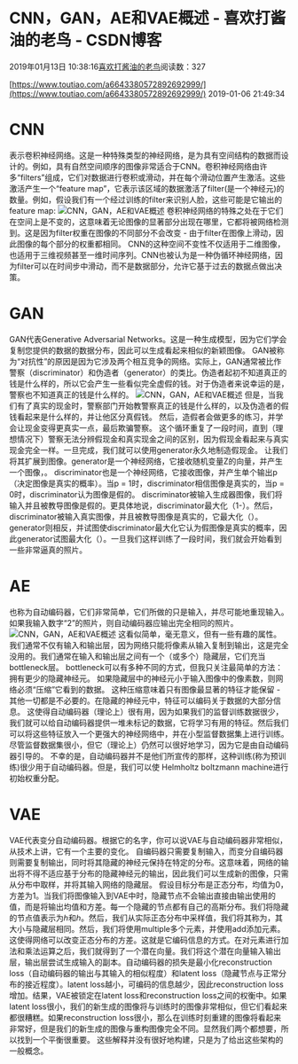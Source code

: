 
# CNN，GAN，AE和VAE概述 - 喜欢打酱油的老鸟 - CSDN博客


2019年01月13日 10:38:16[喜欢打酱油的老鸟](https://me.csdn.net/weixin_42137700)阅读数：327


[https://www.toutiao.com/a6643380572892692999/](https://www.toutiao.com/a6643380572892692999/)
2019-01-06 21:49:34
# CNN
表示卷积神经网络。这是一种特殊类型的神经网络，是为具有空间结构的数据而设计的。例如，具有自然空间顺序的图像非常适合于CNN。卷积神经网络由许多“filters”组成，它们对数据进行卷积或滑动，并在每个滑动位置产生激活。这些激活产生一个“feature map”，它表示该区域的数据激活了filter(是一个神经元)的数量。例如，假设我们有一个经过训练的filter来识别人脸，这些可能是它输出的feature map:
![CNN，GAN，AE和VAE概述](http://p1.pstatp.com/large/pgc-image/b9b8a318792245cfb80b96a30627b00d)
卷积神经网络的特殊之处在于它们在空间上是不变的，这意味着无论图像的显著部分出现在哪里，它都将被网络检测到。这是因为filter权重在图像的不同部分不会改变 - 由于filter在图像上滑动，因此图像的每个部分的权重都相同。
CNN的这种空间不变性不仅适用于二维图像，也适用于三维视频甚至一维时间序列。CNN也被认为是一种伪循环神经网络，因为filter可以在时间步中滑动，而不是数据部分，允许它基于过去的数据点做出决策。
# GAN
GAN代表Generative Adversarial Networks。这是一种生成模型，因为它们学会复制您提供的数据的数据分布，因此可以生成看起来相似的新颖图像。
GAN被称为“对抗性”的原因是因为它涉及两个相互竞争的网络。实际上，GAN通常被比作警察（discriminator）和伪造者（generator）的类比。伪造者起初不知道真正的钱是什么样的，所以它会产生一些看似完全虚假的钱。对于伪造者来说幸运的是，警察也不知道真正的钱是什么样的。
![CNN，GAN，AE和VAE概述](http://p3.pstatp.com/large/pgc-image/dc2006915ca24cb6aaa76dd43b3336e5)
但是，当我们有了真实的现金时，警察部门开始教警察真正的钱是什么样的，以及伪造者的假钱看起来是什么样的，并让他区分真假钱。
然后，造假者会做更多的练习，并学会让现金变得更真实一点，最后欺骗警察。
这个循环重复了一段时间，直到（理想情况下）警察无法分辨假现金和真实现金之间的区别，因为假现金看起来与真实现金完全一样。一旦完成，我们就可以使用generator永久地制造假现金。
让我们将其扩展到图像。generator是一个神经网络，它接收随机变量Z的向量，并产生一个图像，。
discriminator也是一个神经网络，它接收图像，并产生单个输出p（决定图像是真实的概率）。当p = 1时，discriminator相信图像是真实的，当p = 0时，discriminator认为图像是假的。
discriminator被输入生成器图像，我们将输入并且被教导图像是假的。更具体地说，discriminator最大化（1-）。然后，discriminator被输入真实图像，并且被教导图像是真实的，它最大化（）。generator则相反，并试图使discriminator最大化它认为假图像是真实的概率，因此generator试图最大化（）。一旦我们这样训练了一段时间，我们就会开始看到一些非常逼真的照片。
# AE
也称为自动编码器，它们非常简单，它们所做的只是输入，并尽可能地重现输入。如果我输入数字“2”的照片，则自动编码器应输出完全相同的照片。
![CNN，GAN，AE和VAE概述](http://p3.pstatp.com/large/pgc-image/1fe772b80001494b9df204a59b4acc5f)
这看似简单，毫无意义，但有一些有趣的属性。我们通常不仅有输入和输出层，因为网络只能将像素从输入复制到输出，这是完全没用的。我们通常在输入和输出层之间有一个（或多个）隐藏层，它们充当bottleneck层。
bottleneck可以有多种不同的方式，但我只关注最简单的方法：拥有更少的隐藏神经元。
如果隐藏层中的神经元小于输入图像中的像素数，则网络必须“压缩”它看到的数据。
这种压缩意味着只有图像最显著的特征才能保留 - 其他一切都是不必要的。在隐藏的神经元中，特征可以编码关于数据的大部分信息。
这使得自动编码器（理论上）很有用，因为如果我们的监督训练数据很少，我们就可以给自动编码器提供一堆未标记的数据，它将学习有用的特征。然后我们可以将这些特征放入一个更强大的神经网络中，并在小型监督数据集上进行训练。尽管监督数据集很小，但它（理论上）仍然可以很好地学习，因为它是由自动编码器引导的。
不幸的是，自动编码器并不是他们所宣传的那样，这种训练(称为预训练)很少用于自动编码器。但是，我们可以使 Helmholtz boltzmann machine进行初始权重分配。
# VAE
VAE代表变分自动编码器。根据它的名字，你可以说VAE与自动编码器非常相似，从技术上讲，它有一个主要的变化。
自编码器只需要复制输入，而变分自编码器则需要复制输出，同时将其隐藏的神经元保持在特定的分布。这意味着，网络的输出将不得不适应基于分布的隐藏神经元的输出，因此我们可以生成新的图像，只需从分布中取样，并将其输入网络的隐藏层。
假设目标分布是正态分布，均值为0，方差为1。当我们将图像输入到VAE中时，隐藏节点不会输出直接由输出使用的值，而是将输出均值和方差。每一个隐藏的节点都有自己的高斯分布。我们将隐藏的节点值表示为ℎ和ℎ。然后，我们从实际正态分布中采样值，我们将其称为，其大小与隐藏层相同。然后，我们将使用multiple多个元素，并使用add添加元素。这使得网络可以改变正态分布的方差。这就是它编码信息的方式。在对元素进行加法和乘法运算之后，我们就得到了一个潜在向量。我们将这个潜在向量输入输出层，输出层尝试生成输入的副本。自动编码器的损失是最小化reconstruction loss（自动编码器的输出与其输入的相似程度）和latent loss（隐藏节点与正常分布的接近程度）。latent loss越小，可编码的信息越少，因此reconstruction loss增加。结果，VAE被锁定在latent loss和reconstruction loss之间的权衡中。如果latent loss很小，我们的新生成的图像将与训练时的图像非常相似，但它们看起来都很糟糕。如果reconstruction loss很小，那么在训练时刻重建的图像将看起来非常好，但是我们的新生成的图像与重构图像完全不同。显然我们两个都想要，所以找到一个平衡很重要。
这些解释并没有很好地构建，只是为了给出这些架构的一般概念。

